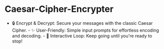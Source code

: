# Caesar-Cipher-Encrypter
 - 🔒 Encrypt &amp; Decrypt: Secure your messages with the classic Caesar Cipher. - ✨ User-Friendly: Simple input prompts for effortless encoding and decoding. - 🔄 Interactive Loop: Keep going until you're ready to stop! 
